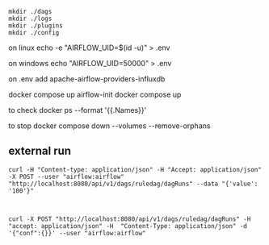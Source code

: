 

    mkdir ./dags 
    mkdir ./logs 
    mkdir ./plugins 
    mkdir ./config

on linux
    echo -e "AIRFLOW_UID=$(id -u)" > .env

on windows 
    echo "AIRFLOW_UID=50000" > .env


on .env add apache-airflow-providers-influxdb

   docker compose up airflow-init
   docker compose up

to check
   docker ps --format '{{.Names}}'

to stop
   docker compose down --volumes --remove-orphans



## external run

    curl -H "Content-type: application/json" -H "Accept: application/json" -X POST --user "airflow:airflow" "http://localhost:8080/api/v1/dags/ruledag/dagRuns" --data "{'value': '100'}"



    curl -X POST "http://localhost:8080/api/v1/dags/ruledag/dagRuns" -H  "accept: application/json" -H  "Content-Type: application/json" -d '{"conf":{}}' --user "airflow:airflow"
